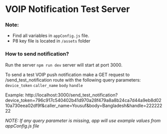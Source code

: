 
# VOIP Notification Test Server

### Note:
 - Find all variables in `appConfig.js` file.
 - P8 key file is located in `/assets` folder

### How to send notification?
Run the server
`npm run dev`
server will start at port 3000.

To send a test VOIP push notification make a GET request to /send_test_notification route with the following query parameters:
`device_token` `caller_name` `body` `handle`

Example:
http://localhost:3000/send_test_notification?device_token=796c917c540402b41d970a28f479a8a8b24ca7d44a9eb8d0210a730eea02df9f&caller_name=Yousuf&body=Bangladesh&handle=22222222

*NOTE: If any query parameter is missing, app will use example values from appConfig.js file*
